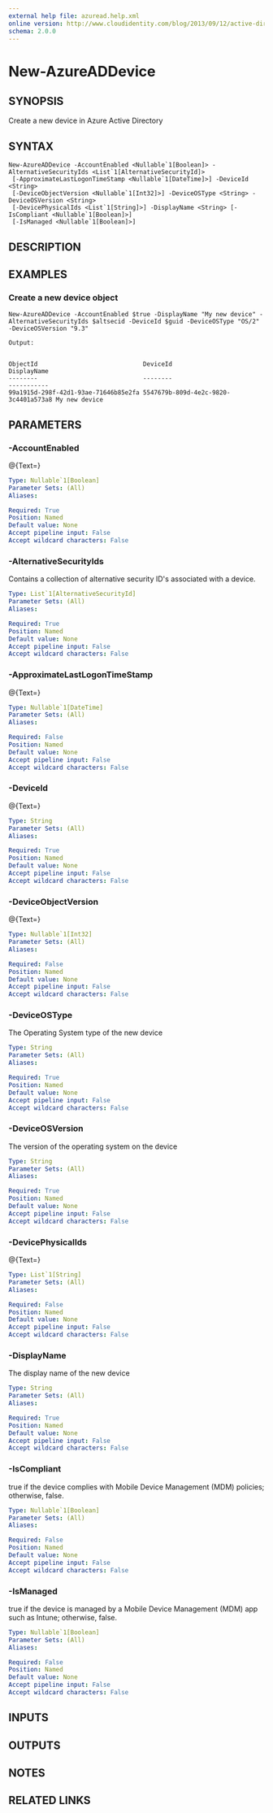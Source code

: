 ```yaml
---
external help file: azuread.help.xml
online version: http://www.cloudidentity.com/blog/2013/09/12/active-directory-authentication-library-adal-v1-for-net-general-availability/
schema: 2.0.0
---
```


# New-AzureADDevice

## SYNOPSIS
Create a new device in Azure Active Directory

## SYNTAX

```
New-AzureADDevice -AccountEnabled <Nullable`1[Boolean]> -AlternativeSecurityIds <List`1[AlternativeSecurityId]>
 [-ApproximateLastLogonTimeStamp <Nullable`1[DateTime]>] -DeviceId <String>
 [-DeviceObjectVersion <Nullable`1[Int32]>] -DeviceOSType <String> -DeviceOSVersion <String>
 [-DevicePhysicalIds <List`1[String]>] -DisplayName <String> [-IsCompliant <Nullable`1[Boolean]>]
 [-IsManaged <Nullable`1[Boolean]>]
```

## DESCRIPTION

## EXAMPLES

### Create a new device object
```
New-AzureADDevice -AccountEnabled $true -DisplayName "My new device" -AlternativeSecurityIds $altsecid -DeviceId $guid -DeviceOSType "OS/2" -DeviceOSVersion "9.3"

Output:


ObjectId                             DeviceId                             DisplayName 
--------                             --------                             ----------- 
99a1915d-298f-42d1-93ae-71646b85e2fa 5547679b-809d-4e2c-9820-3c4401a573a8 My new device
```

## PARAMETERS

### -AccountEnabled
@{Text=}

```yaml
Type: Nullable`1[Boolean]
Parameter Sets: (All)
Aliases: 

Required: True
Position: Named
Default value: None
Accept pipeline input: False
Accept wildcard characters: False
```

### -AlternativeSecurityIds
Contains a collection of alternative security ID's associated with a device.

```yaml
Type: List`1[AlternativeSecurityId]
Parameter Sets: (All)
Aliases: 

Required: True
Position: Named
Default value: None
Accept pipeline input: False
Accept wildcard characters: False
```

### -ApproximateLastLogonTimeStamp
@{Text=}

```yaml
Type: Nullable`1[DateTime]
Parameter Sets: (All)
Aliases: 

Required: False
Position: Named
Default value: None
Accept pipeline input: False
Accept wildcard characters: False
```

### -DeviceId
@{Text=}

```yaml
Type: String
Parameter Sets: (All)
Aliases: 

Required: True
Position: Named
Default value: None
Accept pipeline input: False
Accept wildcard characters: False
```

### -DeviceObjectVersion
@{Text=}

```yaml
Type: Nullable`1[Int32]
Parameter Sets: (All)
Aliases: 

Required: False
Position: Named
Default value: None
Accept pipeline input: False
Accept wildcard characters: False
```

### -DeviceOSType
The Operating System type of the new device

```yaml
Type: String
Parameter Sets: (All)
Aliases: 

Required: True
Position: Named
Default value: None
Accept pipeline input: False
Accept wildcard characters: False
```

### -DeviceOSVersion
The version of the operating system on the device

```yaml
Type: String
Parameter Sets: (All)
Aliases: 

Required: True
Position: Named
Default value: None
Accept pipeline input: False
Accept wildcard characters: False
```

### -DevicePhysicalIds
@{Text=}

```yaml
Type: List`1[String]
Parameter Sets: (All)
Aliases: 

Required: False
Position: Named
Default value: None
Accept pipeline input: False
Accept wildcard characters: False
```

### -DisplayName
The display name of the new device

```yaml
Type: String
Parameter Sets: (All)
Aliases: 

Required: True
Position: Named
Default value: None
Accept pipeline input: False
Accept wildcard characters: False
```

### -IsCompliant
true if the device complies with Mobile Device Management (MDM) policies; otherwise, false.

```yaml
Type: Nullable`1[Boolean]
Parameter Sets: (All)
Aliases: 

Required: False
Position: Named
Default value: None
Accept pipeline input: False
Accept wildcard characters: False
```

### -IsManaged
true if the device is managed by a Mobile Device Management (MDM) app such as Intune; otherwise, false.

```yaml
Type: Nullable`1[Boolean]
Parameter Sets: (All)
Aliases: 

Required: False
Position: Named
Default value: None
Accept pipeline input: False
Accept wildcard characters: False
```

## INPUTS

## OUTPUTS

## NOTES

## RELATED LINKS

